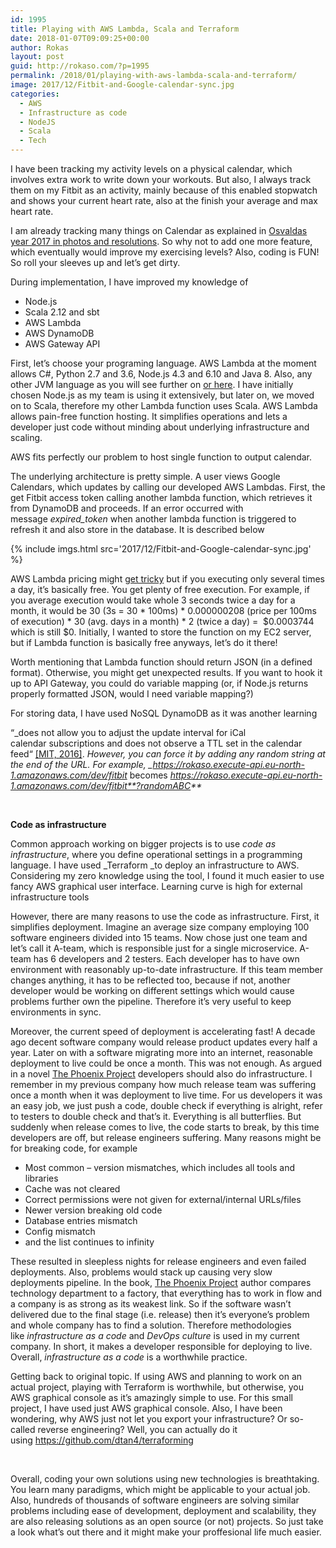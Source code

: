 ```yaml
---
id: 1995
title: Playing with AWS Lambda, Scala and Terraform
date: 2018-01-07T09:09:25+00:00
author: Rokas
layout: post
guid: http://rokaso.com/?p=1995
permalink: /2018/01/playing-with-aws-lambda-scala-and-terraform/
image: 2017/12/Fitbit-and-Google-calendar-sync.jpg
categories:
  - AWS
  - Infrastructure as code
  - NodeJS
  - Scala
  - Tech
---
```


I have been tracking my activity levels on a physical calendar, which involves extra work to write down your workouts. But also, I always track them on my Fitbit as an activity, mainly because of this enabled stopwatch and shows your current heart rate, also at the finish your average and max heart rate.

I am already tracking many things on Calendar as explained in <a href="http://rokaso.com/2017/12/osvaldas-year-2017-in-photos-and-resolutions/" target="_blank" rel="noopener">Osvaldas year 2017 in photos and resolutions</a>. So why not to add one more feature, which eventually would improve my exercising levels? Also, coding is FUN! So roll your sleeves up and let&#8217;s get dirty.

During implementation, I have improved my knowledge of

- Node.js
- Scala 2.12 and sbt
- AWS Lambda
- AWS DynamoDB
- AWS Gateway API

First, let&#8217;s choose your programing language. AWS Lambda at the moment allows C#, Python 2.7 and 3.6, Node.js 4.3 and 6.10 and Java 8. Also, any other JVM language as you will see further on [or here](https://aws.amazon.com/blogs/compute/writing-aws-lambda-functions-in-scala/). I have initially chosen Node.js as my team is using it extensively, but later on, we moved on to Scala, therefore my other Lambda function uses Scala. AWS Lambda allows pain-free function hosting. It simplifies operations and lets a developer just code without minding about underlying infrastructure and scaling.

AWS fits perfectly our problem to host single function to output calendar.

The underlying architecture is pretty simple. A user views Google Calendars, which updates by calling our developed AWS Lambdas. First, the get Fitbit access token calling another lambda function, which retrieves it from DynamoDB and proceeds. If an error occurred with message *expired_token* when another lambda function is triggered to refresh it and also store in the database. It is described below

{% include imgs.html src='2017/12/Fitbit-and-Google-calendar-sync.jpg' %}

AWS Lambda pricing might [get tricky](https://aws.amazon.com/lambda/pricing/) but if you executing only several times a day, it&#8217;s basically free. You get plenty of free execution. For example, if you average execution would take whole 3 seconds twice a day for a month, it would be 30 (3s = 30 \* 100ms) \* 0.000000208 (price per 100ms of execution) \* 30 (avg. days in a month) \* 2 (twice a day) =  $0.0003744 which is still $0. Initially, I wanted to store the function on my EC2 server, but if Lambda function is basically free anyways, let&#8217;s do it there!

Worth mentioning that Lambda function should return JSON (in a defined format). Otherwise, you might get unexpected results. If you want to hook it up to API Gateway, you could do variable mapping (or, if Node.js returns properly formatted JSON, would I need variable mapping?)

For storing data, I have used NoSQL DynamoDB as it was another learning

<span class="st">&#8220;</span>_<span class="st">does not allow you to adjust the update interval for iCal calendar subscriptions and does not observe a TTL set in the calendar feed</span>&#8220; [[MIT, 2016]](http://kb.mit.edu/confluence/display/istcontrib/How+to+change+the+update+frequency+of+a+calendar+I+am+subscribing+to). _However, you can force it by adding any random string at the end of the URL. For example, \_https://rokaso.execute-api.eu-north-1.amazonaws.com/dev/fitbit_ becomes _https://rokaso.execute-api.eu-north-1.amazonaws.com/dev/fitbit**?randomABC**_

&nbsp;

**Code as infrastructure**

Common approach working on bigger projects is to use *code as infrastructure*, where you define operational settings in a programming language. I have used _Terraform _to deploy an infrastructure to AWS. Considering my zero knowledge using the tool, I found it much easier to use fancy AWS graphical user interface. Learning curve is high for external infrastructure tools

However, there are many reasons to use the code as infrastructure. First, it simplifies deployment. Imagine an average size company employing 100 software engineers divided into 15 teams. Now chose just one team and let&#8217;s call it A-team, which is responsible just for a single microservice. A-team has 6 developers and 2 testers. Each developer has to have own environment with reasonably up-to-date infrastructure. If this team member changes anything, it has to be reflected too, because if not, another developer would be working on different settings which would cause problems further own the pipeline. Therefore it&#8217;s very useful to keep environments in sync.

Moreover, the current speed of deployment is accelerating fast! A decade ago decent software company would release product updates every half a year. Later on with a software migrating more into an internet, reasonable deployment to live could be once a month. This was not enough. As argued in a novel [The Phoenix Project](https://www.amazon.co.uk/Phoenix-Project-DevOps-Helping-Business/dp/B00VBEBRK6) developers should also do infrastructure. I remember in my previous company how much release team was suffering once a month when it was deployment to live time. For us developers it was an easy job, we just push a code, double check if everything is alright, refer to testers to double check and that&#8217;s it. Everything is all butterflies. But suddenly when release comes to live, the code starts to break, by this time developers are off, but release engineers suffering. Many reasons might be for breaking code, for example

- Most common &#8211; version mismatches, which includes all tools and libraries
- Cache was not cleared
- Correct permissions were not given for external/internal URLs/files
- Newer version breaking old code
- Database entries mismatch
- Config mismatch
- and the list continues to infinity

These resulted in sleepless nights for release engineers and even failed deployments. Also, problems would stack up causing very slow deployments pipeline. In the book, [The Phoenix Project](https://www.amazon.co.uk/Phoenix-Project-DevOps-Helping-Business/dp/B00VBEBRK6) author compares technology department to a factory, that everything has to work in flow and a company is as strong as its weakest link. So if the software wasn&#8217;t delivered due to the final stage (i.e. release) then it&#8217;s everyone&#8217;s problem and whole company has to find a solution. Therefore methodologies like *infrastructure as a code* and *DevOps culture* is used in my current company. In short, it makes a developer responsible for deploying to live. Overall, *infrastructure as a code* is a worthwhile practice.

Getting back to original topic. If using AWS and planning to work on an actual project, playing with Terraform is worthwhile, but otherwise, you AWS graphical console as it&#8217;s amazingly simple to use. For this small project, I have used just AWS graphical console. Also, I have been wondering, why AWS just not let you export your infrastructure? Or so-called reverse engineering? Well, you can actually do it using https://github.com/dtan4/terraforming

&nbsp;

Overall, coding your own solutions using new technologies is breathtaking. You learn many paradigms, which might be applicable to your actual job. Also, hundreds of thousands of software engineers are solving similar problems including ease of development, deployment and scalability, they are also releasing solutions as an open source (or not) projects. So just take a look what&#8217;s out there and it might make your proffesional life much easier.
